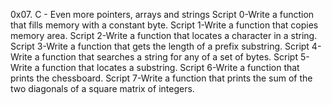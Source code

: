 0x07. C - Even more pointers, arrays and strings
Script 0-Write a function that fills memory with a constant byte. 
Script 1-Write a function that copies memory area.
Script 2-Write a function that locates a character in a string.
Script 3-Write a function that gets the length of a prefix substring.
Script 4-Write a function that searches a string for any of a set of bytes.
Script 5-Write a function that locates a substring.
Script 6-Write a function that prints the chessboard.
Script 7-Write a function that prints the sum of the two diagonals of a square matrix of integers.
